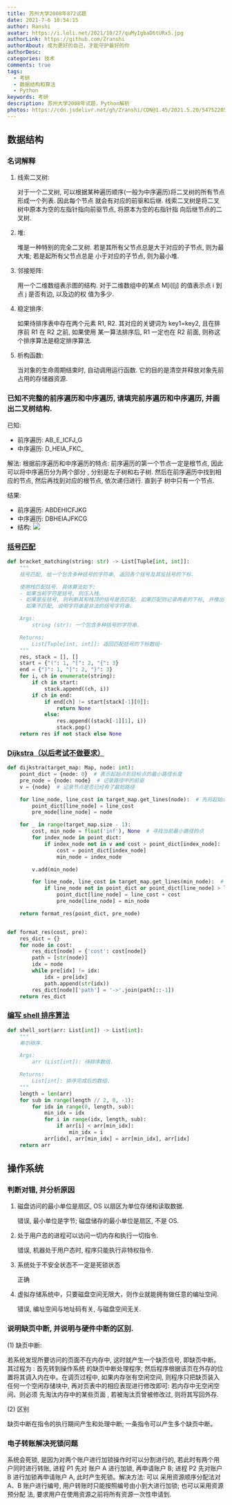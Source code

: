 ```yaml
---
title: 苏州大学2008年872试题
date: 2021-7-6 10:54:15
author: Ranshi
avatar: https://i.loli.net/2021/10/27/quMyIgbaD6tURx5.jpg
authorLink: https://github.com/Zranshi
authorAbout: 成为更好的自己，才能守护最好的你
authorDesc:
categories: 技术
comments: true
tags:
  - 考研
  - 数据结构和算法
  - Python
keywords: 考研
description: 苏州大学2008年试题，Python解析
photos: https://cdn.jsdelivr.net/gh/Zranshi/CDN@1.45/2021.5.20/54752205_p0.png
---
```


## 数据结构

### 名词解释

1. 线索二叉树:

   对于一个二叉树, 可以根据某种遍历顺序(一般为中序遍历)将二叉树的所有节点形成一个列表. 因此每个节点
   就会有对应的前驱和后继. 线索二叉树是将二叉树中原本为空的左指针指向前驱节点, 将原本为空的右指针指
   向后继节点的二叉树.

2. 堆:

   堆是一种特别的完全二叉树. 若是其所有父节点总是大于对应的子节点, 则为最大堆; 若是起所有父节点总是
   小于对应的子节点, 则为最小堆.

3. 邻接矩阵:

   用一个二维数组表示图的结构. 对于二维数组中的某点 M[i][j] 的值表示点 i 到点 j 是否有边, 以及边的权
   值为多少.

4. 稳定排序:

   如果待排序表中存在两个元素 R1, R2. 其对应的关键词为 key1=key2, 且在排序前 R1 在 R2 之前, 如果使用
   某一算法排序后, R1 一定也在 R2 前面, 则称这个排序算法是稳定排序算法.

5. 析构函数:

   当对象的生命周期结束时, 自动调用运行函数. 它的目的是清空并释放对象先前占用的存储器资源.

### 已知不完整的前序遍历和中序遍历, 请填完前序遍历和中序遍历, 并画出二叉树结构.

已知:

- 前序遍历: AB_E_ICFJ_G
- 中序遍历: D_HEIA_FKC\_

解法: 根据前序遍历和中序遍历的特点: 前序遍历的第一个节点一定是根节点, 因此可以将中序遍历分为两个部分
, 分别是左子树和右子树. 然后在前序遍历中找到相应的节点, 然后再找到对应的根节点, 依次递归进行. 直到子
树中只有一个节点.

结果:

- 前序遍历: ABDEHICFJKG
- 中序遍历: DBHEIAJFKCG
- 结构: ![](https://i.loli.net/2021/09/23/PVM4jNZewhmxBJX.png)

### [括号匹配](https://github.com/Zranshi/suda-problem/blob/master/src/2008/1.括号匹配/main.py)

```py
def bracket_matching(string: str) -> List[Tuple[int, int]]:
    """
    括号匹配, 给一个包含多种括号的字符串, 返回各个括号及其反括号的下标.

    使用栈匹配括号. 具体算法如下:
    - 如果当前字符是括号, 则压入栈.
    - 如果是反括号, 则判断其和栈顶的括号是否匹配. 如果匹配则记录两者的下标, 并推出栈顶的括号
      如果不匹配, 说明字符串是非法的括号字符串.

    Args:
        string (str): 一个包含多种括号的字符串.

    Returns:
        List[Tuple[int, int]]: 返回匹配括号的下标数组·
    """
    res, stack = [], []
    start = {"(": 1, "[": 2, "{": 3}
    end = {")": 1, "]": 2, "}": 3}
    for i, ch in enumerate(string):
        if ch in start:
            stack.append((ch, i))
        if ch in end:
            if end[ch] != start[stack[-1][0]]:
                return None
            else:
                res.append((stack[-1][1], i))
                stack.pop()
    return res if not stack else None
```

### [Dijkstra（以后考试不做要求）](https://github.com/Zranshi/suda-problem/blob/master/src/2008/2.dijkstra/main.py)

```py
def dijkstra(target_map: Map, node: int):
    point_dict = {node: 0}  # 表示起始点到目标点的最小路径长度
    pre_node = {node: node}  # 记录路径中的前驱
    v = {node}  # 记录节点是否已经有了最短路径

    for line_node, line_cost in target_map.get_lines(node):  # 先将起始点能直接遍历到的点记入dict中
        point_dict[line_node] = line_cost
        pre_node[line_node] = node

    for _ in range(target_map.size - 1):
        cost, min_node = float('inf'), None  # 寻找当前最小路径的点
        for index_node in point_dict:
            if index_node not in v and cost > point_dict[index_node]:
                cost = point_dict[index_node]
                min_node = index_node

        v.add(min_node)

        for line_node, line_cost in target_map.get_lines(min_node):  # 更新dict
            if line_node not in point_dict or point_dict[line_node] > line_cost + cost:
                point_dict[line_node] = line_cost + cost
                pre_node[line_node] = min_node

    return format_res(point_dict, pre_node)


def format_res(cost, pre):
    res_dict = {}
    for node in cost:
        res_dict[node] = {'cost': cost[node]}
        path = [str(node)]
        idx = node
        while pre[idx] != idx:
            idx = pre[idx]
            path.append(str(idx))
        res_dict[node]['path'] = '->'.join(path[::-1])
    return res_dict
```

### [编写 shell 排序算法](https://github.com/Zranshi/suda-problem/blob/master/src/2008/3.shell排序/main.py)

```py
def shell_sort(arr: List[int]) -> List[int]:
    """
    希尔排序.

    Args:
        arr (List[int]): 待排序数组.

    Returns:
        List[int]: 排序完成后的数组.
    """
    length = len(arr)
    for sub in range(length // 2, 0, -1):
        for idx in range(0, length, sub):
            min_idx = idx
            for i in range(idx, length, sub):
                if arr[i] < arr[min_idx]:
                    min_idx = i
            arr[idx], arr[min_idx] = arr[min_idx], arr[idx]
    return arr
```

## 操作系统

### 判断对错, 并分析原因

1. 磁盘访问的最小单位是扇区, OS 以扇区为单位存储和读取数据.

   错误, 最小单位是字节; 磁盘储存的最小单位是扇区, 不是 OS.

2. 处于用户态的进程可以访问一切内存和执行一切指令.

   错误, 机器处于用户态时, 程序只能执行非特权指令.

3. 系统处于不安全状态不一定是死锁状态

   正确

4. 虚拟存储系统中，只要磁盘空间无限大，则作业就能拥有做任意的编址空间.

   错误, 编址空间与地址码有关, 与磁盘空间无关.

### 说明缺页中断, 并说明与硬件中断的区别.

(1) 缺页中断:

若系统发现所要访问的页面不在内存中, 这时就产生一个缺页信号, 即缺页中断。其过程为 : 首先转到操作系统
的缺页中断处理程序; 然后程序根据该页在外存的位置将其调入内在中。在调页过程中, 如果内存张有空闲空间,
则程序只把缺页装入任何一个空闲存储块中, 再对页表中的相应表现进行修改即可: 若内存中无空闲空间、则必须
先淘汰内存中的某些页面 , 若被淘汰页曾被修改过, 则将其写回外存.

(2) 区别

缺页中断在指令的执行期间产生和处理中断; 一条指令可以产生多个缺页中断。

### 电子转账解决死锁问题

系统会死锁, 是因为对两个账户进行加锁操作时可以分割进行的, 若此时有两个用户同时进行转账, 进程 P1 先对
账户 A 进行加锁, 再申请账户 B; 进程 P2 先对账户 B 进行加锁再申请账户 A, 此时产生死锁。解决方法: 可以
采用资源顺序分配法对 A、B 账户进行编号, 用户转账时只能按照编号由小到大进行加锁; 也可以采用资源预分配
法, 要求用户在使用资源之前将所有资源一次性申请到.
